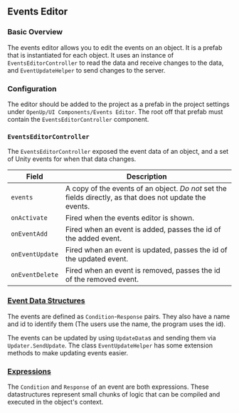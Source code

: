 ﻿## Events Editor

### Basic Overview
The events editor allows you to edit the events on an object. It is a
prefab that is instantiated for each object. It uses an instance of
`EventsEditorController` to read the data and receive changes to the data,
and `EventUpdateHelper` to send changes to the server.

### Configuration
The editor should be added to the project as a prefab in the project settings
under `OpenUp/UI Components/Events Editor`. The root off that prefab must contain
the `EventsEditorController` component.

### `EventsEditorController`
The `EventsEditorController` exposed the event data of an object, and a set of
Unity events for when that data changes.

| Field | Description |
| --- | --- |
| `events` | A copy of the events of an object. *Do not* set the fields directly, as that does not update the events. |
| `onActivate` | Fired when the events editor is shown. |
| `onEventAdd` | Fired when an event is added, passes the id of the added event. |
| `onEventUpdate` | Fired when an event is updated, passes the id of the updated event. |
| `onEventDelete` | Fired when an event is removed, passes the id of the removed event. |

### [Event Data Structures](EventData.md)

The events are defined as `Condition`-`Response` pairs. They also have a name and id to identify
them (The users use the name, the program uses the id).

The events can be updated by using `UpdateData`s and sending them via `Updater.SendUpdate`.
The class `EventUpdateHelper` has some extension methods to make updating events easier.

### [Expressions](ExpressionData/ExpressionData.md)

The `Condition` and `Response` of an event are both expressions. These datastructures represent
small chunks of logic that can be compiled and executed in the object's context.